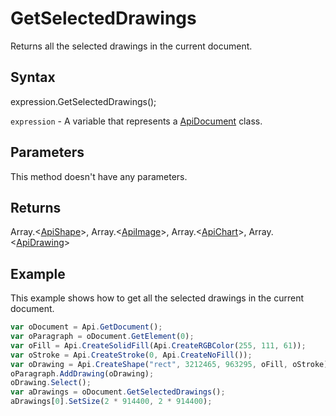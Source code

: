 # GetSelectedDrawings

Returns all the selected drawings in the current document.

## Syntax

expression.GetSelectedDrawings();

`expression` - A variable that represents a [ApiDocument](../ApiDocument.md) class.

## Parameters

This method doesn't have any parameters.

## Returns

Array.\<[ApiShape](../../ApiShape/ApiShape.md)>, Array.\<[ApiImage](../../ApiImage/ApiImage.md)>, Array.\<[ApiChart](../../ApiChart/ApiChart.md)>, Array.\<[ApiDrawing](../../ApiDrawing/ApiDrawing.md)>

## Example

This example shows how to get all the selected drawings in the current document.

```javascript
var oDocument = Api.GetDocument();
var oParagraph = oDocument.GetElement(0);
var oFill = Api.CreateSolidFill(Api.CreateRGBColor(255, 111, 61));
var oStroke = Api.CreateStroke(0, Api.CreateNoFill());
var oDrawing = Api.CreateShape("rect", 3212465, 963295, oFill, oStroke);
oParagraph.AddDrawing(oDrawing);
oDrawing.Select();
var aDrawings = oDocument.GetSelectedDrawings();
aDrawings[0].SetSize(2 * 914400, 2 * 914400);
```
